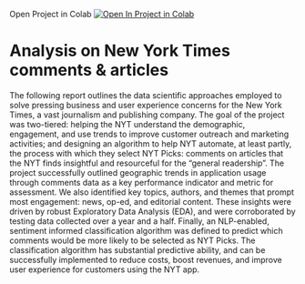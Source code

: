Open Project in Colab [![Open In Project in Colab](https://colab.research.google.com/assets/colab-badge.svg)](https://colab.research.google.com/drive/1D2KCk7mvW45yeRhl92OkMTgiKeysFMGn?usp=sharing)

# Analysis on New York Times comments & articles


The following report outlines the data scientific approaches employed to solve pressing business and user experience concerns for the New York Times, a vast journalism and publishing company. The goal of the project was two-tiered: helping the NYT understand the demographic, engagement, and use trends to improve customer outreach and marketing activities; and designing an algorithm to help NYT automate, at least partly, the process with which they select NYT Picks: comments on articles that the NYT finds insightful and resourceful for the “general readership”. The project successfully outlined geographic trends in application usage through comments data as a key performance indicator and metric for assessment. We also identified key topics, authors, and themes that prompt most engagement: news, op-ed, and editorial content. These insights were driven by robust Exploratory Data Analysis (EDA), and were corroborated by testing data collected over a year and a half. Finally, an NLP-enabled, sentiment informed classification algorithm was defined to predict which comments would be more likely to be selected as NYT Picks. The classification algorithm has substantial predictive ability, and can be successfully implemented to reduce costs, boost revenues, and improve user experience for customers using the NYT app.

